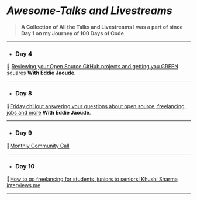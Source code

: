 # _Awesome-Talks and Livestreams_

> **A Collection of All the Talks and Livestreams I was a part of since Day 1 on my Journey of 100 Days of Code**.

<!-- - ### Day 1

---

- ### Day 2

---

- ### Day 3

--- -->

---

- ### Day 4

🚩 [Reviewing your Open Source GitHub projects and getting you GREEN squares](https://www.youtube.com/watch?v=djpH43hsOJI) **With Eddie Jaoude**.

<!-- - ### Day 5

---

- ### Day 6

---

- ### Day 7

--- -->

---

- ### Day 8

🚩[Friday chillout answering your questions about open source, freelancing, jobs and more](https://www.youtube.com/watch?v=fbhdYC3tsw8&t=1s) **With Eddie Jaoude**.

---

- ### Day 9

🚩[Monthly Community Call](https://www.eddiejaoude.io/)

---

- ### Day 10

🚩[How to go freelancing for students, juniors to seniors! Khushi Sharma interviews me](https://www.youtube.com/watch?v=9ifDcq89Gws)

---
